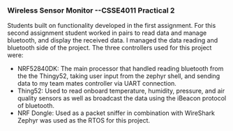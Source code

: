 ### Wireless Sensor Monitor --CSSE4011 Practical 2
Students built on functionality developed in the first assignment. For this second assignment student worked in pairs to read data and manage bluetooth, and display the received data. I managed the data reading and bluetooth side of the project. The three controllers used for this project were:
-	 NRF52840DK: The main processor that handled reading bluetooth from the the Thingy52, taking user input from the zephyr shell, and sending data to my team mates controller via UART connection.
-	Thing52: Used to read onboard temperature, humidity, pressure, and air quality sensors as well as broadcast the data using the iBeacon protocol of bluetooth.
-	NRF Dongle: Used as a packet sniffer in combination with WireShark
Zephyr was used as the RTOS for this project.

